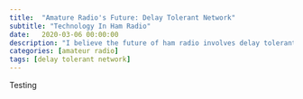 ```yaml
---
title:  "Amature Radio's Future: Delay Tolerant Network"
subtitle: "Technology In Ham Radio"
date:   2020-03-06 00:00:00
description: "I believe the future of ham radio involves delay tolerant networking driven by hobbiest and professional electronics experimenters."
categories: [amateur radio]
tags: [delay tolerant network]
---
```


Testing